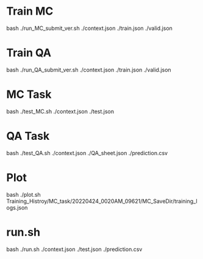 # Train MC

bash ./run_MC_submit_ver.sh ./context.json ./train.json ./valid.json 

# Train QA

bash ./run_QA_submit_ver.sh ./context.json ./train.json ./valid.json 

# MC Task

bash ./test_MC.sh ./context.json ./test.json

# QA Task

bash ./test_QA.sh ./context.json ./QA_sheet.json ./prediction.csv

# Plot

bash ./plot.sh Training_Histroy/MC_task/20220424_0020AM_09621/MC_SaveDir/training_logs.json





# run.sh 

bash ./run.sh ./context.json ./test.json ./prediction.csv